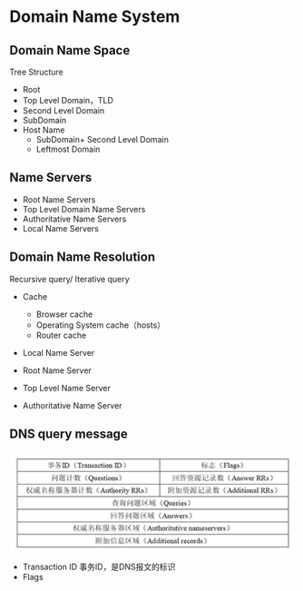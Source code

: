 # Domain Name System

## Domain Name Space

Tree Structure

- Root
- Top Level Domain，TLD
- Second Level Domain
- SubDomain
- Host Name 
  - SubDomain+ Second Level Domain
  - Leftmost Domain



## Name Servers

- Root Name Servers
- Top Level Domain Name Servers
- Authoritative Name Servers
- Local Name Servers



## Domain Name Resolution

Recursive query/ Iterative query

- Cache
  - Browser cache
  - Operating System cache（hosts）
  - Router cache

- Local Name Server
- Root Name Server
- Top Level Name Server
- Authoritative Name Server





## DNS query message

![image-20230416011517532](./DNS.assets/image-20230416011517532.png)

- Transaction ID 事务ID，是DNS报文的标识
- Flags
